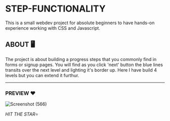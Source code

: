 # STEP-FUNCTIONALITY
This is a small webdev project for absolute beginners to have hands-on experience working with CSS and Javascript.
 
 ## ABOUT 🖥️
The project is about building a progress steps that you commonly find in forms or signup pages. You will find as you click 'next' button the blue lines transits over the next level and lighting it's border up.
    Here I have build 4 levels but you can extend it furthur.
    
  ---
  
  ### PREVIEW ❤️
  ![Screenshot (566)](https://user-images.githubusercontent.com/63841527/105190375-f1b11d00-5b5b-11eb-81fc-a7fd34967c69.png)
    
  *HIT THE STAR*⭐ 
 

